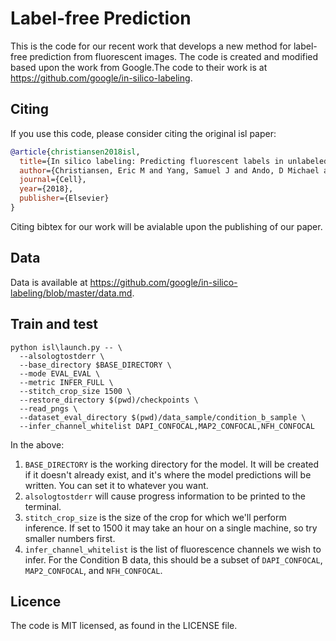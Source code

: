 # Label-free Prediction

This is the code for our recent work that develops a new method for label-free prediction from fluorescent images.
The code is created and modified based upon the work from Google.The code to their work is at
https://github.com/google/in-silico-labeling.


## Citing

If you use this code, please consider citing the original isl paper:

```bibtex
@article{christiansen2018isl,
  title={In silico labeling: Predicting fluorescent labels in unlabeled images},
  author={Christiansen, Eric M and Yang, Samuel J and Ando, D Michael and Javaherian, Ashkan and Skibinski, Gaia and Lipnick, Scott and Mount, Elliot and O’Neil, Alison and Shah, Kevan and Lee, Alicia K and Goyal, Piyush and Fedus, William and Poplin, Ryan and Esteva, Andre and Berndl, Marc and Rubin, Lee L and Nelson, Philip and Finkbeiner, Steven},
  journal={Cell},
  year={2018},
  publisher={Elsevier}
}
```
Citing bibtex for our work will be avialable upon the publishing of our paper.

## Data
Data is available at https://github.com/google/in-silico-labeling/blob/master/data.md.


## Train and test

    python isl\launch.py -- \
      --alsologtostderr \
      --base_directory $BASE_DIRECTORY \
      --mode EVAL_EVAL \
      --metric INFER_FULL \
      --stitch_crop_size 1500 \
      --restore_directory $(pwd)/checkpoints \
      --read_pngs \
      --dataset_eval_directory $(pwd)/data_sample/condition_b_sample \
      --infer_channel_whitelist DAPI_CONFOCAL,MAP2_CONFOCAL,NFH_CONFOCAL

In the above:

1.  `BASE_DIRECTORY` is the working directory for the model. It will be created
    if it doesn't already exist, and it's where the model predictions will be
    written. You can set it to whatever you want.
1.  `alsologtostderr` will cause progress information to be printed to the
    terminal.
1.  `stitch_crop_size` is the size of the crop for which we'll perform
    inference. If set to 1500 it may take an hour on a single machine, so try
    smaller numbers first.
1.  `infer_channel_whitelist` is the list of fluorescence channels we wish to
    infer. For the Condition B data, this should be a subset of `DAPI_CONFOCAL`,
    `MAP2_CONFOCAL`, and `NFH_CONFOCAL`.

## Licence
The code is MIT licensed, as found in the LICENSE file.

